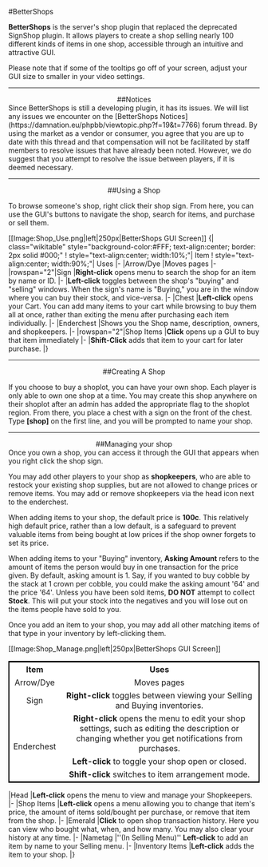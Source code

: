 ---
---
#BetterShops

**BetterShops** is the server's shop plugin that replaced the deprecated SignShop plugin. It allows players to create a shop selling nearly 100 different kinds of items in one shop, accessible through an intuitive and attractive GUI.

Please note that if some of the tooltips go off of your screen, adjust your GUI size to smaller in your video settings.

___

<div style="text-align: center;" markdown="1">
##Notices
</div>
Since BetterShops is still a developing plugin, it has its issues. We will list any issues we encounter on the [BetterShops Notices](https://damnation.eu/phpbb/viewtopic.php?f=19&t=7766) forum thread. By using the market as a vendor or consumer, you agree that you are up to date with this thread and that compensation will not be facilitated by staff members to resolve issues that have already been noted. However, we do suggest that you attempt to resolve the issue between players, if it is deemed necessary.

___

<div style="text-align: center;" markdown="1">
##Using a Shop
</div>

To browse someone's shop, right click their shop sign. From here, you can use the GUI's buttons to navigate the shop, search for items, and purchase or sell them.

[[Image:Shop_Use.png|left|250px|BetterShops GUI Screen‎]]
{| class="wikitable" style="background-color:#FFF; text-align:center; border: 2px solid #000;"
! style="text-align:center; width:10%;"| Item
! style="text-align:center; width:90%;"| Uses
|-
|Arrow/Dye
|Moves pages
|-
|rowspan="2"|Sign
|**Right-click** opens menu to search the shop for an item by name or ID.
|-
|**Left-click** toggles between the shop's "buying" and "selling" windows. When the sign's name is "Buying," you are in the window where you can buy their stock, and vice-versa.
|-
|Chest
|**Left-click** opens your Cart. You can add many items to your cart while browsing to buy them all at once, rather than exiting the menu after purchasing each item individually.
|-
|Enderchest
|Shows you the Shop name, description, owners, and shopkeepers.
|-
|rowspan="2"|Shop Items
|**Click** opens up a GUI to buy that item immediately
|-
|**Shift-Click** adds that item to your cart for later purchase.
|}

___

<div style="text-align: center;" markdown="1">
##Creating A Shop
</div>

If you choose to buy a shoplot, you can have your own shop. Each player is only able to own one shop at a time. You may create this shop anywhere on their shoplot after an admin has added the appropriate flag to the shoplot region. From there, you place a chest with a sign on the front of the chest. Type **[shop]** on the first line, and you will be prompted to name your shop.

___

<div style="text-align: center;" markdown="1">
##Managing your shop
</div>
Once you own a shop, you can access it through the GUI that appears when you right click the shop sign. 

You may add other players to your shop as **shopkeepers**, who are able to restock your existing shop supplies, but are not allowed to change prices or remove items. You may add or remove shopkeepers via the head icon next to the enderchest.

When adding items to your shop, the default price is **100c**. This relatively high default price, rather than a low default, is a safeguard to prevent valuable items from being bought at low prices if the shop owner forgets to set its price.

When adding items to your "Buying" inventory, **Asking Amount** refers to the amount of items the person would buy in one transaction for the price given. By default, asking amount is 1. Say, if you wanted to buy cobble by the stack at 1 crown per cobble, you could make the asking amount '64' and the price '64'. Unless you have been sold items, **DO NOT** attempt to collect **Stock**. This will put your stock into the negatives and you will lose out on the items people have sold to you.

Once you add an item to your shop, you may add all other matching items of that type in your inventory by left-clicking them.

[[Image:Shop_Manage.png|left|250px|BetterShops GUI Screen‎]]

<table class="tg" width="20%" style="background-color:#FFF; text-align:center; border: 2px solid #000;">
  <tr>
    <th class="tg-yw4l" width="20%">Item</th>
    <th class="tg-yw4l" width="80%">Uses</th>
  </tr>
  <tr>
    <td class="tg-9hbo">Arrow/Dye</td>
    <td class="tg-jogk">Moves pages</td>
  </tr>
  <tr>
    <td class="tg-9hbo">Sign</td>
    <td class="tg-jogk"><b>Right-click</b> toggles between viewing your Selling and Buying inventories.</td>
  </tr>
  <tr>
    <td class="tg-9hbo" rowspan="3">Enderchest</td>
    <td class="tg-jogk"><b>Right-click</b> opens the menu to edit your shop settings, such as editing the description or changing whether you get notifications from purchases.</td>
  </tr>
  <tr>
    <td class="tg-9hbo"><b>Left-click</b> to toggle your shop open or closed.</td>
  </tr>
  </tr>
  <tr>
    <td class="tg-9hbo"><b>Shift-click</b> switches to item arrangement mode.</td>
  </tr>
</table>


|Head
|**Left-click** opens the menu to view and manage your Shopkeepers.
|-
|Shop Items
|**Left-click** opens a menu allowing you to change that item's price, the amount of items sold/bought per purchase, or remove that item from the shop.
|-
|Emerald
|**Click** to open shop transaction history. Here you can view who bought what, when, and how many. You may also clear your history at any time.
|-
|Nametag
|''(In Selling Menu)'' **Left-click** to add an item by name to your Selling menu.
|-
|Inventory Items
|**Left-click** adds the item to your shop. 
|}
